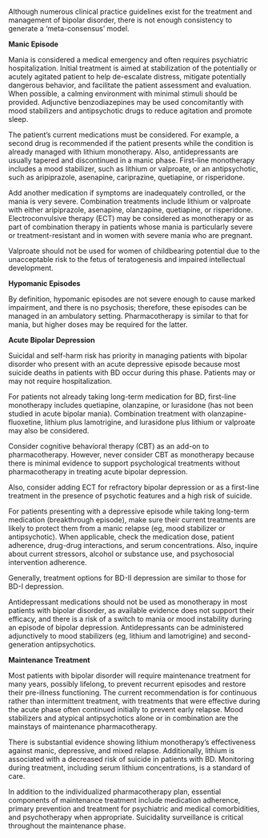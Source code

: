 Although numerous clinical practice guidelines exist for the treatment and management of bipolar disorder, there is not enough consistency to generate a ‘meta-consensus’ model.

**Manic Episode**

Mania is considered a medical emergency and often requires psychiatric hospitalization. Initial treatment is aimed at stabilization of the potentially or acutely agitated patient to help de-escalate distress, mitigate potentially dangerous behavior, and facilitate the patient assessment and evaluation. When possible, a calming environment with minimal stimuli should be provided. Adjunctive benzodiazepines may be used concomitantly with mood stabilizers and antipsychotic drugs to reduce agitation and promote sleep.

The patient’s current medications must be considered. For example, a second drug is recommended if the patient presents while the condition is already managed with lithium monotherapy. Also, antidepressants are usually tapered and discontinued in a manic phase. First-line monotherapy includes a mood stabilizer, such as lithium or valproate, or an antipsychotic, such as aripiprazole, asenapine, cariprazine, quetiapine, or risperidone.

Add another medication if symptoms are inadequately controlled, or the mania is very severe. Combination treatments include lithium or valproate with either aripiprazole, asenapine, olanzapine, quetiapine, or risperidone. Electroconvulsive therapy (ECT) may be considered as monotherapy or as part of combination therapy in patients whose mania is particularly severe or treatment-resistant and in women with severe mania who are pregnant.

Valproate should not be used for women of childbearing potential due to the unacceptable risk to the fetus of teratogenesis and impaired intellectual development.

**Hypomanic Episodes**

By definition, hypomanic episodes are not severe enough to cause marked impairment, and there is no psychosis; therefore, these episodes can be managed in an ambulatory setting. Pharmacotherapy is similar to that for mania, but higher doses may be required for the latter.

**Acute Bipolar Depression**

Suicidal and self-harm risk has priority in managing patients with bipolar disorder who present with an acute depressive episode because most suicide deaths in patients with BD occur during this phase. Patients may or may not require hospitalization.

For patients not already taking long-term medication for BD, first-line monotherapy includes quetiapine, olanzapine, or lurasidone (has not been studied in acute bipolar mania). Combination treatment with olanzapine-fluoxetine, lithium plus lamotrigine, and lurasidone plus lithium or valproate may also be considered.

Consider cognitive behavioral therapy (CBT) as an add-on to pharmacotherapy. However, never consider CBT as monotherapy because there is minimal evidence to support psychological treatments without pharmacotherapy in treating acute bipolar depression.

Also, consider adding ECT for refractory bipolar depression or as a first-line treatment in the presence of psychotic features and a high risk of suicide.

For patients presenting with a depressive episode while taking long-term medication (breakthrough episode), make sure their current treatments are likely to protect them from a manic relapse (eg, mood stabilizer or antipsychotic). When applicable, check the medication dose, patient adherence, drug-drug interactions, and serum concentrations. Also, inquire about current stressors, alcohol or substance use, and psychosocial intervention adherence.

Generally, treatment options for BD-II depression are similar to those for BD-I depression.

Antidepressant medications should not be used as monotherapy in most patients with bipolar disorder, as available evidence does not support their efficacy, and there is a risk of a switch to mania or mood instability during an episode of bipolar depression. Antidepressants can be administered adjunctively to mood stabilizers (eg, lithium and lamotrigine) and second-generation antipsychotics.

**Maintenance Treatment**

Most patients with bipolar disorder will require maintenance treatment for many years, possibly lifelong, to prevent recurrent episodes and restore their pre-illness functioning. The current recommendation is for continuous rather than intermittent treatment, with treatments that were effective during the acute phase often continued initially to prevent early relapse. Mood stabilizers and atypical antipsychotics alone or in combination are the mainstays of maintenance pharmacotherapy.

There is substantial evidence showing lithium monotherapy’s effectiveness against manic, depressive, and mixed relapse. Additionally, lithium is associated with a decreased risk of suicide in patients with BD. Monitoring during treatment, including serum lithium concentrations, is a standard of care.

In addition to the individualized pharmacotherapy plan, essential components of maintenance treatment include medication adherence, primary prevention and treatment for psychiatric and medical comorbidities, and psychotherapy when appropriate. Suicidality surveillance is critical throughout the maintenance phase.